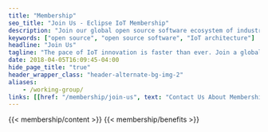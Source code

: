 ```yaml
---
title: "Membership"
seo_title: "Join Us - Eclipse IoT Membership"
description: "Join our global open source software ecosystem of industry leaders collaborating on a secure end-to-end IoT architecture"
keywords: ["open source", "open source software", "IoT architecture"]
headline: "Join Us"
tagline: "The pace of IoT innovation is faster than ever. Join a global ecosystem of industry leaders collaborating on an open end-to-end IoT architecture!"
date: 2018-04-05T16:09:45-04:00
hide_page_title: "true"
header_wrapper_class: "header-alternate-bg-img-2"
aliases:
    - /working-group/
links: [[href: "/membership/join-us", text: "Contact Us About Membership"]]
---
```

{{< membership/content >}}
{{< membership/benefits >}}